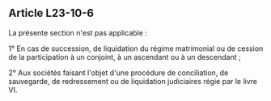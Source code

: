 Article L23-10-6
----
La présente section n'est pas applicable :

1° En cas de succession, de liquidation du régime matrimonial ou de cession de
la participation à un conjoint, à un ascendant ou à un descendant ;

2° Aux sociétés faisant l'objet d'une procédure de conciliation, de sauvegarde,
de redressement ou de liquidation judiciaires régie par le livre VI.

